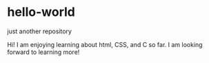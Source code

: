 # hello-world
just another repository

Hi! I am enjoying learning about html, CSS, and C so far. I am looking forward to learning more!
